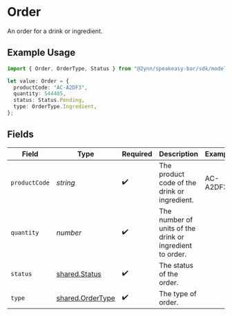# Order

An order for a drink or ingredient.

## Example Usage

```typescript
import { Order, OrderType, Status } from "@2ynn/speakeasy-bar/sdk/models/shared";

let value: Order = {
  productCode: "AC-A2DF3",
  quantity: 544405,
  status: Status.Pending,
  type: OrderType.Ingredient,
};
```

## Fields

| Field                                                       | Type                                                        | Required                                                    | Description                                                 | Example                                                     |
| ----------------------------------------------------------- | ----------------------------------------------------------- | ----------------------------------------------------------- | ----------------------------------------------------------- | ----------------------------------------------------------- |
| `productCode`                                               | *string*                                                    | :heavy_check_mark:                                          | The product code of the drink or ingredient.                | AC-A2DF3                                                    |
| `quantity`                                                  | *number*                                                    | :heavy_check_mark:                                          | The number of units of the drink or ingredient to order.    |                                                             |
| `status`                                                    | [shared.Status](../../../sdk/models/shared/status.md)       | :heavy_check_mark:                                          | The status of the order.                                    |                                                             |
| `type`                                                      | [shared.OrderType](../../../sdk/models/shared/ordertype.md) | :heavy_check_mark:                                          | The type of order.                                          |                                                             |